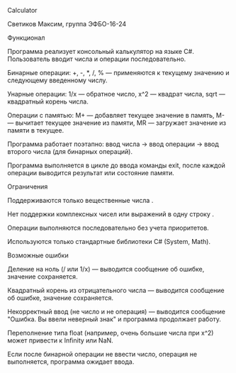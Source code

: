 Calculator

Светиков Максим, группа ЭФБО-16-24

Функционал

Программа реализует консольный калькулятор на языке C#. Пользователь вводит числа и операции последовательно.

Бинарные операции: +, -, *, /, % — применяются к текущему значению и следующему введенному числу.

Унарные операции: 1/x — обратное число, x^2 — квадрат числа, sqrt — квадратный корень числа.

Операции с памятью: M+ — добавляет текущее значение в память, M- — вычитает текущее значение из памяти, MR — загружает значение из памяти в текущее.

Программа работает поэтапно: ввод числа → ввод операции → ввод второго числа (для бинарных операций).

Программа выполняется в цикле до ввода команды exit, после каждой операции выводится результат или состояние памяти.

Ограничения

Поддерживаются только вещественные числа .

Нет поддержки комплексных чисел или выражений в одну строку .

Операции выполняются последовательно без учета приоритетов.

Используются только стандартные библиотеки C# (System, Math).

Возможные ошибки

Деление на ноль (/ или 1/x) — выводится сообщение об ошибке, значение сохраняется.

Квадратный корень из отрицательного числа — выводится сообщение об ошибке, значение сохраняется.

Некорректный ввод (не число и не операция) — выводится сообщение "Ошибка. Вы ввели неверный знак" и программа продолжает работу.

Переполнение типа float (например, очень большие числа при x^2) может привести к Infinity или NaN.

Если после бинарной операции не ввести число, операция не выполняется, программа ожидает ввода.
